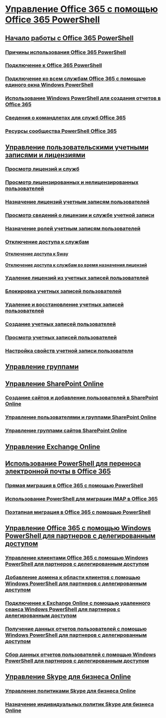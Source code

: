 
# [Управление Office 365 с помощью Office 365 PowerShell](manage-office-365-with-office-365-powershell.md)
## [Начало работы с Office 365 PowerShell](getting-started-with-office-365-powershell.md)
### [Причины использования Office 365 PowerShell](why-you-need-to-use-office-365-powershell.md)
### [Подключение к Office 365 PowerShell](connect-to-office-365-powershell.md)
### [Подключение ко всем службам Office 365 с помощью единого окна Windows PowerShell](connect-to-all-office-365-services-in-a-single-windows-powershell-window.md)
### [Использование Windows PowerShell для создания отчетов в Office 365](use-windows-powershell-to-create-reports-in-office-365.md)
### [Сведения о командлетах для служб Office 365](cmdlet-references-for-office-365-services.md)
### [Ресурсы сообщества PowerShell Office 365](office-365-powershell-community-resources.md)
## [Управление пользовательскими учетными записями и лицензиями](manage-user-accounts-and-licenses-with-office-365-powershell.md)
### [Просмотр лицензий и служб](view-licenses-and-services-with-office-365-powershell.md)
### [Просмотр лицензированных и нелицензированных пользователей](view-licensed-and-unlicensed-users-with-office-365-powershell.md)
### [Назначение лицензий учетным записям пользователей](assign-licenses-to-user-accounts-with-office-365-powershell.md)
### [Просмотр сведений о лицензии и службе учетной записи](view-account-license-and-service-details-with-office-365-powershell.md)
### [Назначение ролей учетным записям пользователей](assign-roles-to-user-accounts-with-office-365-powershell.md)
### [Отключение доступа к службам](disable-access-to-services-with-office-365-powershell.md)
#### [Отключение доступа к Sway](disable-access-to-sway-with-office-365-powershell.md)
#### [Отключение доступа к службам во время назначения лицензий](disable-access-to-services-while-assigning-user-licenses.md)
### [Удаление лицензий из учетных записей пользователей](remove-licenses-from-user-accounts-with-office-365-powershell.md)
### [Блокировка учетных записей пользователей](block-user-accounts-with-office-365-powershell.md)
### [Удаление и восстановление учетных записей пользователей](delete-and-restore-user-accounts-with-office-365-powershell.md)
### [Создание учетных записей пользователей](create-user-accounts-with-office-365-powershell.md)
### [Просмотр учетных записей пользователей](view-user-accounts-with-office-365-powershell.md)
### [Настройка свойств учетной записи пользователя](configure-user-account-properties-with-office-365-powershell.md)
## [Управление группами](manage-office-365-groups-with-powershell.md)
## [Управление SharePoint Online](manage-sharepoint-online-with-office-365-powershell.md)
### [Создание сайтов и добавление пользователей в SharePoint Online](create-sharepoint-sites-and-add-users-with-powershell.md)
### [Управление пользователями и группами SharePoint Online](manage-sharepoint-users-and-groups-with-powershell.md)
### [Управление группами сайтов SharePoint Online](manage-sharepoint-site-groups-with-powershell.md)
## [Управление Exchange Online](manage-exchange-online-with-office-365-powershell.md)
## [Использование PowerShell для переноса электронной почты в Office 365](use-powershell-for-email-migration-to-office-365.md)
### [Прямая миграция в Office 365 с помощью PowerShell](use-powershell-to-perform-a-cutover-migration-to-office-365.md)
### [Использование PowerShell для миграции IMAP в Office 365](use-powershell-to-perform-an-imap-migration-to-office-365.md)
### [Поэтапная миграция в Office 365 с помощью PowerShell](use-powershell-to-perform-a-staged-migration-to-office-365.md)
## [Управление Office 365 с помощью Windows PowerShell для партнеров с делегированным доступом](manage-office-365-with-windows-powershell-for-delegated-access-permissions-dap-p.md)
### [Управление клиентами Office 365 с помощью Windows PowerShell для партнеров с делегированным доступом](manage-office-365-tenants-with-windows-powershell-for-delegated-access-permissio.md)
### [Добавление домена к области клиентов с помощью Windows PowerShell для партнеров с делегированным доступом](add-a-domain-to-a-client-tenancy-with-windows-powershell-for-delegated-access-pe.md)
### [Подключение к Exchange Online с помощью удаленного сеанса Windows PowerShell для партнеров с делегированным доступом](connect-to-exchange-online-tenants-with-remote-windows-powershell-for-delegated.md)
### [Получение данных отчетов пользователей с помощью Windows PowerShell для партнеров с делегированным доступом](retrieve-customer-tenant-reporting-data-with-windows-powershell-for-delegated-ac.md)
### [Сбор данных отчетов пользователей с помощью Windows PowerShell для партнеров с делегированным доступом](aggregate-customer-reporting-data-via-windows-powershell-for-delegated-access-pe.md)
## [Управление Skype для бизнеса Online](manage-skype-for-business-online-with-office-365-powershell.md)
### [Управление политиками Skype для бизнеса Online](manage-skype-for-business-online-policies-with-office-365-powershell.md)
### [Назначение индивидуальных политик Skype для бизнеса Online](assign-per-user-skype-for-business-online-policies-with-office-365-powershell.md)

